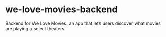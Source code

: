 # we-love-movies-backend
Backend for We Love Movies, an app that lets users discover what movies are playing a select theaters
